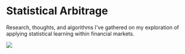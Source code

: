 # Statistical Arbitrage
Research, thoughts, and algorithms I've gathered on my exploration of applying statistical learning within financial markets.

![](misc/"financial%markets.jpg")
